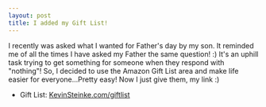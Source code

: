 ```yaml
---
layout: post
title: I added my Gift List!
---
```


I recently was asked what I wanted for Father's day by my son. It reminded me of all the times I have asked my Father the same question! :) It's an uphill task trying to get something for someone when they respond with "nothing"! So, I decided to use the Amazon Gift List area and make life easier for everyone...Pretty easy! Now I just give them, my link :) 
- Gift List: [KevinSteinke.com/giftlist](https://KevinSteinke.com/giftlist)
